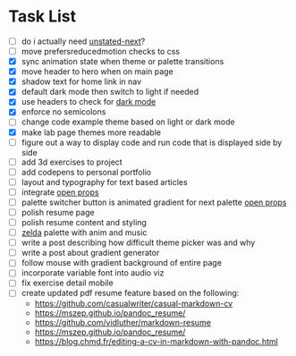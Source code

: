 # Task List
- [ ] do i actually need [unstated-next](https://github.com/jamiebuilds/unstated-next)?
- [ ] move prefersreducedmotion checks to css
- [x] sync animation state when theme or palette transitions 
- [x] move header to hero when on main page
- [x] shadow text for home link in nav
- [x] default dark mode then switch to light if needed
- [x] use headers to check for [dark mode](https://web.dev/user-preference-media-features-headers/)
- [x] enforce no semicolons
- [ ] change code example theme based on light or dark mode
- [x] make lab page themes more readable
- [ ] figure out a way to display code and run code that is displayed side by side
- [ ] add 3d exercises to project 
- [ ] add codepens to personal portfolio
- [ ] layout and typography for text based articles
- [ ] integrate [open props](https://css-tricks.com/open-props-and-custom-properties-as-a-system/)
- [ ] palette switcher button is animated gradient for next palette [open props](https://css-tricks.com/open-props-and-custom-properties-as-a-system/)
- [ ] polish resume page
- [ ] polish resume content and styling
- [ ] [zelda](https://youtu.be/bGmr-zHDFfU) palette with anim and music 
- [ ] write a post describing how difficult theme picker was and why
- [ ] write a post about gradient generator
- [ ] follow mouse with gradient background of entire page
- [ ] incorporate variable font into audio viz
- [ ] fix exercise detail mobile
- [ ] create updated pdf resume feature based on the following:
  - https://github.com/casualwriter/casual-markdown-cv
  - https://mszep.github.io/pandoc_resume/
  - https://github.com/vidluther/markdown-resume
  - https://mszep.github.io/pandoc_resume/
  - https://blog.chmd.fr/editing-a-cv-in-markdown-with-pandoc.html